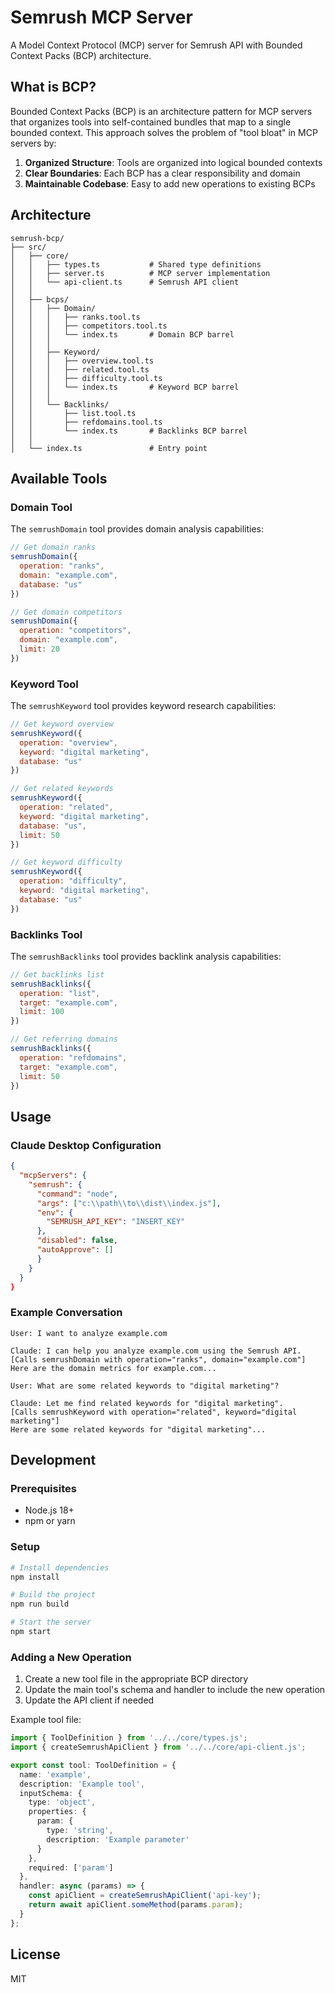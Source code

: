 # Semrush MCP Server

A Model Context Protocol (MCP) server for Semrush API with Bounded Context Packs (BCP) architecture.

## What is BCP?

Bounded Context Packs (BCP) is an architecture pattern for MCP servers that organizes tools into self-contained bundles that map to a single bounded context. This approach solves the problem of "tool bloat" in MCP servers by:

1. **Organized Structure**: Tools are organized into logical bounded contexts
2. **Clear Boundaries**: Each BCP has a clear responsibility and domain
3. **Maintainable Codebase**: Easy to add new operations to existing BCPs

## Architecture

```
semrush-bcp/
├── src/
│   ├── core/
│   │   ├── types.ts           # Shared type definitions
│   │   ├── server.ts          # MCP server implementation
│   │   └── api-client.ts      # Semrush API client
│   │
│   ├── bcps/
│   │   ├── Domain/
│   │   │   ├── ranks.tool.ts
│   │   │   ├── competitors.tool.ts
│   │   │   └── index.ts       # Domain BCP barrel
│   │   │
│   │   ├── Keyword/
│   │   │   ├── overview.tool.ts
│   │   │   ├── related.tool.ts
│   │   │   ├── difficulty.tool.ts
│   │   │   └── index.ts       # Keyword BCP barrel
│   │   │
│   │   └── Backlinks/
│   │       ├── list.tool.ts
│   │       ├── refdomains.tool.ts
│   │       └── index.ts       # Backlinks BCP barrel
│   │
│   └── index.ts               # Entry point
```

## Available Tools

### Domain Tool

The `semrushDomain` tool provides domain analysis capabilities:

```javascript
// Get domain ranks
semrushDomain({
  operation: "ranks",
  domain: "example.com",
  database: "us"
})

// Get domain competitors
semrushDomain({
  operation: "competitors",
  domain: "example.com",
  limit: 20
})
```

### Keyword Tool

The `semrushKeyword` tool provides keyword research capabilities:

```javascript
// Get keyword overview
semrushKeyword({
  operation: "overview",
  keyword: "digital marketing",
  database: "us"
})

// Get related keywords
semrushKeyword({
  operation: "related",
  keyword: "digital marketing",
  database: "us",
  limit: 50
})

// Get keyword difficulty
semrushKeyword({
  operation: "difficulty",
  keyword: "digital marketing",
  database: "us"
})
```

### Backlinks Tool

The `semrushBacklinks` tool provides backlink analysis capabilities:

```javascript
// Get backlinks list
semrushBacklinks({
  operation: "list",
  target: "example.com",
  limit: 100
})

// Get referring domains
semrushBacklinks({
  operation: "refdomains",
  target: "example.com",
  limit: 50
})
```

## Usage

### Claude Desktop Configuration

```json
{
  "mcpServers": {
    "semrush": {
      "command": "node",
      "args": ["c:\\path\\to\\dist\\index.js"],
      "env": {
        "SEMRUSH_API_KEY": "INSERT_KEY"
      },
      "disabled": false,
      "autoApprove": []
      }
    }
  }
}
```

### Example Conversation

```
User: I want to analyze example.com

Claude: I can help you analyze example.com using the Semrush API.
[Calls semrushDomain with operation="ranks", domain="example.com"]
Here are the domain metrics for example.com...

User: What are some related keywords to "digital marketing"?

Claude: Let me find related keywords for "digital marketing".
[Calls semrushKeyword with operation="related", keyword="digital marketing"]
Here are some related keywords for "digital marketing"...
```

## Development

### Prerequisites

- Node.js 18+
- npm or yarn

### Setup

```bash
# Install dependencies
npm install

# Build the project
npm run build

# Start the server
npm start
```

### Adding a New Operation

1. Create a new tool file in the appropriate BCP directory
2. Update the main tool's schema and handler to include the new operation
3. Update the API client if needed

Example tool file:

```typescript
import { ToolDefinition } from '../../core/types.js';
import { createSemrushApiClient } from '../../core/api-client.js';

export const tool: ToolDefinition = {
  name: 'example',
  description: 'Example tool',
  inputSchema: {
    type: 'object',
    properties: {
      param: {
        type: 'string',
        description: 'Example parameter'
      }
    },
    required: ['param']
  },
  handler: async (params) => {
    const apiClient = createSemrushApiClient('api-key');
    return await apiClient.someMethod(params.param);
  }
};
```

## License

MIT
